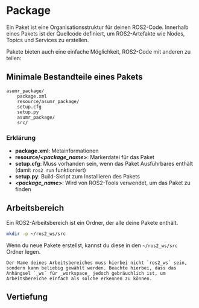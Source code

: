 # Package

Ein Paket ist eine Organisationsstruktur für deinen ROS2-Code. Innerhalb eines Pakets ist der Quellcode definiert, um ROS2-Artefakte wie Nodes, Topics und Services zu erstellen.

Pakete bieten auch eine einfache Möglichkeit, ROS2-Code mit anderen zu teilen:

## Minimale Bestandteile eines Pakets

```text
asumr_package/
    package.xml
    resource/asumr_package/
    setup.cfg
    setup.py
    asumr_package/
    src/
```

### Erklärung

- **package.xml**: Metainformationen 
- **resource/_<package_name>_**: Markerdatei für das Paket
- **setup.cfg**: Muss vorhanden sein, wenn das Paket Ausführbares enthält (damit `ros2 run` funktioniert)
- **setup.py**: Build-Skript zum Installieren des Pakets
- **_<package_name>_**: Wird von ROS2-Tools verwendet, um das Paket zu finden

## Arbeitsbereich

Ein ROS2-Arbeitsbereich ist ein Ordner, der alle deine Pakete enthält.

```bash
mkdir -p ~/ros2_ws/src
```

Wenn du neue Pakete erstellst, kannst du diese in den `~/ros2_ws/src` Ordner legen.

```{note}
Der Name deines Arbeitsbereiches muss hierbei nicht `ros2_ws` sein, sondern kann beliebig gewählt werden. Beachte hierbei, dass das Anhängsel `_ws` für _workspace_ jedoch gebräuchlich ist, um Arbeitsbereiche einfach als solche erkennen zu können.
```

## Vertiefung

```{tableofcontents}
```
